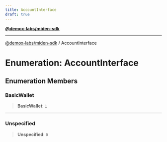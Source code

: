 ```yaml
---
title: AccountInterface
draft: true
---
```


[**@demox-labs/miden-sdk**](../index)

***

[@demox-labs/miden-sdk](../index) / AccountInterface

# Enumeration: AccountInterface

## Enumeration Members

### BasicWallet

> **BasicWallet**: `1`

***

### Unspecified

> **Unspecified**: `0`
